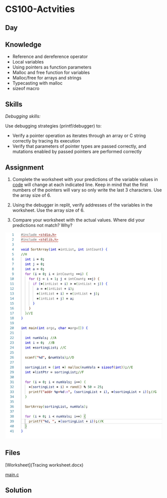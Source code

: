 # CS100-Actvities


## Day

## Knowledge

* Reference and dereference operator
* Local variables
* Using pointers as function parameters
* Malloc and free function for variables
* Malloc/free for arrays and strings
* Typecasting with malloc
* sizeof macro


## Skills

_Debugging skills:_

Use debugging strategies (printf/debugger) to:

* Verify a pointer operation as iterates through an array or C string correctly by tracing its execution
* Verify that parameters of pointer types are passed correctly, and mutations enabled by passed pointers are performed correctly


## Assignment

1. Complete the worksheet with your predictions of the variable values in [code](main.c) will change at each indicated line.  Keep in mind that the first numbers of the pointers will vary so only write the last 3 characters.  Use the array size of 6.

1. Using the debugger in replit, verify addresses of the variables in the worksheet.  Use the array size of 6.

1. Compare your worksheet with the actual values.  Where did your predictions not match?  Why?

![main.jpg](main.jpg)


## Files
[Worksheet](Tracing worksheet.docx)

[main.c](main.c)

## Solution